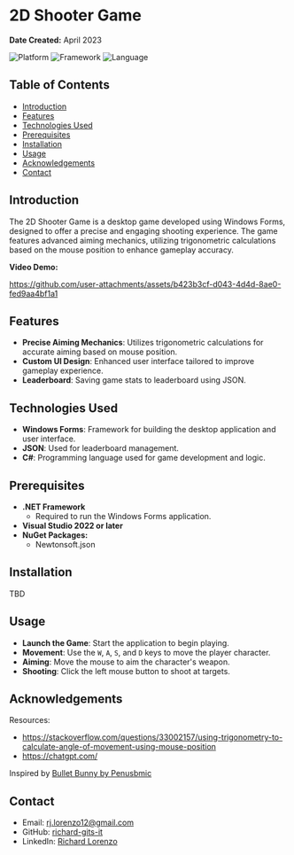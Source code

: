 # 2D Shooter Game

**Date Created:** April 2023

![Platform](https://img.shields.io/badge/platform-Windows-blue.svg)
![Framework](https://img.shields.io/badge/framework-Windows_Forms-blue.svg)
![Language](https://img.shields.io/badge/language-C%23-blue.svg)

## Table of Contents
- [Introduction](#introduction)
- [Features](#features)
- [Technologies Used](#technologies-used)
- [Prerequisites](#prerequisites)
- [Installation](#installation)
- [Usage](#usage)
- [Acknowledgements](#acknowledgements)
- [Contact](#contact)

## Introduction

The 2D Shooter Game is a desktop game developed using Windows Forms, designed to offer a precise and engaging shooting experience. The game features advanced aiming mechanics, utilizing trigonometric calculations based on the mouse position to enhance gameplay accuracy.

**Video Demo:** 

https://github.com/user-attachments/assets/b423b3cf-d043-4d4d-8ae0-fed9aa4bf1a1

## Features

- **Precise Aiming Mechanics**: Utilizes trigonometric calculations for accurate aiming based on mouse position.
- **Custom UI Design**: Enhanced user interface tailored to improve gameplay experience.
- **Leaderboard**: Saving game stats to leaderboard using JSON.

## Technologies Used

- **Windows Forms**: Framework for building the desktop application and user interface.
- **JSON**: Used for leaderboard management.
- **C#**: Programming language used for game development and logic.

## Prerequisites

- **.NET Framework**
  - Required to run the Windows Forms application.
- **Visual Studio 2022 or later**
- **NuGet Packages:**
  - Newtonsoft.json

## Installation

TBD

## Usage

- **Launch the Game**: Start the application to begin playing.
- **Movement**: Use the `W`, `A`, `S`, and `D` keys to move the player character.
- **Aiming**: Move the mouse to aim the character's weapon.
- **Shooting**: Click the left mouse button to shoot at targets.

## Acknowledgements

Resources:
- https://stackoverflow.com/questions/33002157/using-trigonometry-to-calculate-angle-of-movement-using-mouse-position
- https://chatgpt.com/

Inspired by [Bullet Bunny by Penusbmic](https://penusbmic.itch.io/bullet-bunny)

## Contact

- Email: rj.lorenzo12@gmail.com
- GitHub: [richard-gits-it](https://github.com/richard-gits-it)
- LinkedIn: [Richard Lorenzo](https://www.linkedin.com/in/rj-lorenzo/)


